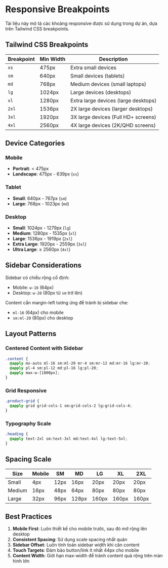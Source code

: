 # Responsive Breakpoints

Tài liệu này mô tả các khoảng responsive được sử dụng trong dự án, dựa trên Tailwind CSS breakpoints.

## Tailwind CSS Breakpoints

| Breakpoint | Min Width | Description |
|------------|-----------|-------------|
| `xs` | 475px | Extra small devices |
| `sm` | 640px | Small devices (tablets) |
| `md` | 768px | Medium devices (small laptops) |
| `lg` | 1024px | Large devices (desktops) |
| `xl` | 1280px | Extra large devices (large desktops) |
| `2xl` | 1536px | 2X large devices (larger desktops) |
| `3xl` | 1920px | 3X large devices (Full HD+ screens) |
| `4xl` | 2560px | 4X large devices (2K/QHD screens) |

## Device Categories

### Mobile
- **Portrait**: < 475px
- **Landscape**: 475px - 639px (`xs`)

### Tablet  
- **Small**: 640px - 767px (`sm`)
- **Large**: 768px - 1023px (`md`)

### Desktop
- **Small**: 1024px - 1279px (`lg`) 
- **Medium**: 1280px - 1535px (`xl`)
- **Large**: 1536px - 1919px (`2xl`)
- **Extra Large**: 1920px - 2559px (`3xl`)
- **Ultra Large**: ≥ 2560px (`4xl`)

## Sidebar Considerations

Sidebar có chiều rộng cố định:
- Mobile: `w-16` (64px)
- Desktop: `w-20` (80px từ `sm` trở lên)

Content cần margin-left tương ứng để tránh bị sidebar che:
- `ml-16` (64px) cho mobile
- `sm:ml-20` (80px) cho desktop

## Layout Patterns

### Centered Content with Sidebar
```css
.content {
  @apply mx-auto ml-16 sm:ml-20 mr-4 sm:mr-12 md:mr-16 lg:mr-20;
  @apply pl-4 sm:pl-12 md:pl-16 lg:pl-20;
  @apply max-w-[1800px];
}
```

### Grid Responsive
```css
.product-grid {
  @apply grid grid-cols-1 sm:grid-cols-2 lg:grid-cols-4;
}
```

### Typography Scale
```css
.heading {
  @apply text-2xl sm:text-3xl md:text-4xl lg:text-5xl;
}
```

## Spacing Scale

| Size | Mobile | SM | MD | LG | XL | 2XL |
|------|--------|----|----|----|----|-----|
| Small | 4px | 12px | 16px | 20px | 20px | 20px |
| Medium | 16px | 48px | 64px | 80px | 80px | 80px |  
| Large | 32px | 96px | 128px | 160px | 160px | 160px |

## Best Practices

1. **Mobile First**: Luôn thiết kế cho mobile trước, sau đó mở rộng lên desktop
2. **Consistent Spacing**: Sử dụng scale spacing nhất quán
3. **Sidebar Offset**: Luôn tính toán sidebar width khi căn content
4. **Touch Targets**: Đảm bảo button/link ít nhất 44px cho mobile
5. **Content Width**: Giới hạn max-width để tránh content quá rộng trên màn hình lớn